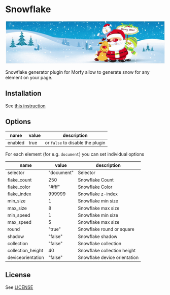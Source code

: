 # Snowflake
![Snowflake](snowflake.gif)

Snowflake generator plugin for Morfy allow to generate snow for any element on your page.

## Installation
See [this instruction](http://morfy.org/documentation/plugins/plugins-installation)


## Options

| name  | value | description |
|---|---|---|
| enabled | true | or `false` to disable the plugin |

For each element (for e.g. `document`) you can set individual options

| name  | value | description |
|---|---|---|
| selector | "document" | Selector |
| flake_count | 250 | Snowflake Count |
| flake_color | "#fff" | Snowflake Color |
| flake_index | 999999 | Snowflake z-index |
| min_size | 1 | Snowflake min size |
| max_size | 8 | Snowflake max size |
| min_speed | 1 | Snowflake min size |
| max_speed | 5 | Snowflake max size |
| round | "true" | Snowflake round or square |
| shadow | "false" | Snowflake shadow |
| collection | "false" | Snowflake collection |
| collection_height | 40 | Snowflake collection height |
| deviceorientation | "false" | Snowflake device orientation |

## License
See [LICENSE](https://github.com/morfy-cms/morfy-plugin-snowflake/blob/master/LICENSE)
